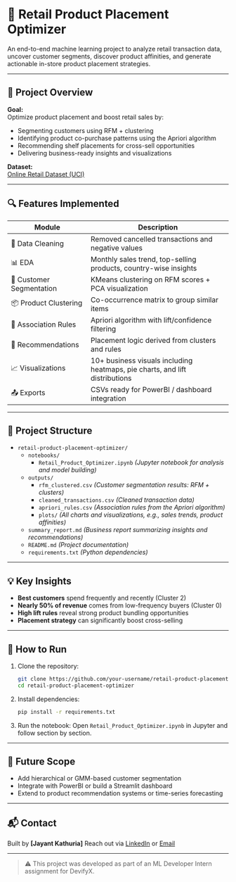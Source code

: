 # 🛒 Retail Product Placement Optimizer

An end-to-end machine learning project to analyze retail transaction data, uncover customer segments, discover product affinities, and generate actionable in-store product placement strategies.

---

## 📌 Project Overview

**Goal:**  
Optimize product placement and boost retail sales by:

- Segmenting customers using RFM + clustering
- Identifying product co-purchase patterns using the Apriori algorithm
- Recommending shelf placements for cross-sell opportunities
- Delivering business-ready insights and visualizations

**Dataset:**  
[Online Retail Dataset (UCI)](https://archive.ics.uci.edu/ml/datasets/Online+Retail)

---

## 🔍 Features Implemented

| Module | Description |
|--------|-------------|
| 🧹 Data Cleaning | Removed cancelled transactions and negative values |
| 📊 EDA | Monthly sales trend, top-selling products, country-wise insights |
| 👥 Customer Segmentation | KMeans clustering on RFM scores + PCA visualization |
| 📦 Product Clustering | Co-occurrence matrix to group similar items |
| 🧠 Association Rules | Apriori algorithm with lift/confidence filtering |
| 🧾 Recommendations | Placement logic derived from clusters and rules |
| 📈 Visualizations | 10+ business visuals including heatmaps, pie charts, and lift distributions |
| 📤 Exports | CSVs ready for PowerBI / dashboard integration |

---

## 📁 Project Structure

- `retail-product-placement-optimizer/`
  - `notebooks/`
    - `Retail_Product_Optimizer.ipynb`  *(Jupyter notebook for analysis and model building)*
  - `outputs/`
    - `rfm_clustered.csv`  *(Customer segmentation results: RFM + clusters)*
    - `cleaned_transactions.csv`  *(Cleaned transaction data)*
    - `apriori_rules.csv`  *(Association rules from the Apriori algorithm)*
    - `plots/`  *(All charts and visualizations, e.g., sales trends, product affinities)*
  - `summary_report.md`  *(Business report summarizing insights and recommendations)*
  - `README.md`  *(Project documentation)*
  - `requirements.txt`  *(Python dependencies)*



---

## 💡 Key Insights

- **Best customers** spend frequently and recently (Cluster 2)
- **Nearly 50% of revenue** comes from low-frequency buyers (Cluster 0)
- **High lift rules** reveal strong product bundling opportunities
- **Placement strategy** can significantly boost cross-selling

---

## 🚀 How to Run

1. Clone the repository:
   ```bash
   git clone https://github.com/your-username/retail-product-placement-optimizer.git
   cd retail-product-placement-optimizer
   ```

2. Install dependencies:

   ```bash
   pip install -r requirements.txt
   ```

3. Run the notebook:
   Open `Retail_Product_Optimizer.ipynb` in Jupyter and follow section by section.

---

## 🧠 Future Scope

* Add hierarchical or GMM-based customer segmentation
* Integrate with PowerBI or build a Streamlit dashboard
* Extend to product recommendation systems or time-series forecasting

---

## 📬 Contact

Built by **\[Jayant Kathuria]**
Reach out via [LinkedIn](https://www.linkedin.com/in/jayantkathuria7/) or [Email](jayantkathuria7@gmail.com)

---

> ⚠️ This project was developed as part of an ML Developer Intern assignment for DevifyX.
